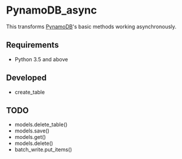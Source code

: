 # PynamoDB_async
This transforms [PynamoDB](https://github.com/pynamodb/PynamoDB)'s basic methods working asynchronously.

## Requirements
- Python 3.5 and above

## Developed
- create_table

## TODO
- models.delete_table()
- models.save()
- models.get()
- models.delete()
- batch_write.put_items()
